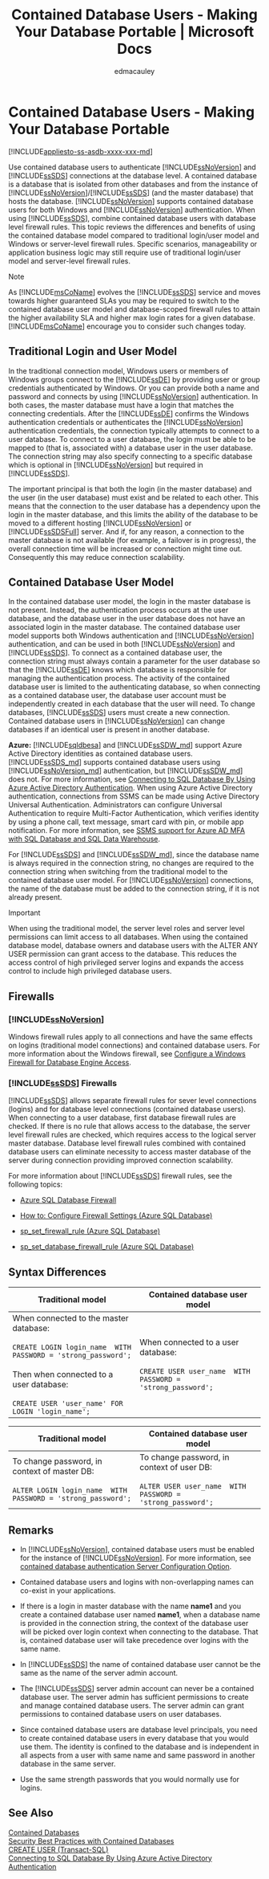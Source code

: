 ﻿---
title: "Contained Database Users - Making Your Database Portable | Microsoft Docs"
ms.custom: ""
ms.date: "03/05/2018"
ms.prod: sql
ms.prod_service: "database-engine, sql-database, sql-data-warehouse, pdw"
ms.component: "security"
ms.reviewer: ""
ms.suite: "sql"
ms.technology: 
  - "database-engine"
ms.tgt_pltfrm: ""
ms.topic: conceptual
helpviewer_keywords: 
  - "contained database, users"
  - "user [SQL Server], about contained database users"
ms.assetid: e57519bb-e7f4-459b-ba2f-fd42865ca91d
caps.latest.revision: 33
author: "edmacauley"
ms.author: "edmaca"
manager: craigg
monikerRange: "= azuresqldb-current || >= sql-server-2016 || = sqlallproducts-allversions"
---
# Contained Database Users - Making Your Database Portable
[!INCLUDE[appliesto-ss-asdb-xxxx-xxx-md](../../includes/appliesto-ss-asdb-xxxx-xxx-md.md)]

  Use contained database users to authenticate [!INCLUDE[ssNoVersion](../../includes/ssnoversion-md.md)] and [!INCLUDE[ssSDS](../../includes/sssds-md.md)] connections at the database level. A contained database is a database that is isolated from other databases and from the instance of [!INCLUDE[ssNoVersion](../../includes/ssnoversion-md.md)]/[!INCLUDE[ssSDS](../../includes/sssds-md.md)] (and the master database) that hosts the database. [!INCLUDE[ssNoVersion](../../includes/ssnoversion-md.md)] supports contained database users for both Windows and [!INCLUDE[ssNoVersion](../../includes/ssnoversion-md.md)] authentication. When using [!INCLUDE[ssSDS](../../includes/sssds-md.md)], combine contained database users with database level firewall rules. This topic reviews the differences and benefits of using the contained database model compared to traditional login/user model and Windows or server-level firewall rules. Specific scenarios, manageability or application business logic may still require use of traditional login/user model and server-level firewall rules.  
  
> [!NOTE]  
>  As [!INCLUDE[msCoName](../../includes/msconame-md.md)] evolves the [!INCLUDE[ssSDS](../../includes/sssds-md.md)] service and moves towards higher guaranteed SLAs you may be required to switch to the contained database user model and database-scoped firewall rules to attain the higher availability SLA and higher max login rates for a given database. [!INCLUDE[msCoName](../../includes/msconame-md.md)] encourage you to consider such changes today.  
  
## Traditional Login and User Model  
 In the traditional connection model, Windows users or members of Windows groups connect to the [!INCLUDE[ssDE](../../includes/ssde-md.md)] by providing user or group credentials authenticated by Windows. Or you can provide both a name and password and connects by using [!INCLUDE[ssNoVersion](../../includes/ssnoversion-md.md)] authentication. In both cases, the master database must have a login that matches the connecting credentials. After the [!INCLUDE[ssDE](../../includes/ssde-md.md)] confirms the Windows authentication credentials or authenticates the [!INCLUDE[ssNoVersion](../../includes/ssnoversion-md.md)] authentication credentials, the connection typically attempts to connect to a user database. To connect to a user database, the login must be able to be mapped to (that is, associated with) a database user in the user database. The connection string may also specify connecting to a specific database which is optional in [!INCLUDE[ssNoVersion](../../includes/ssnoversion-md.md)] but required in [!INCLUDE[ssSDS](../../includes/sssds-md.md)].  
  
 The important principal is that both the login (in the master database) and the user (in the user database) must exist and be related to each other. This means that the connection to the user database has a dependency upon the login in the master database, and this limits the ability of the database to be moved to a different hosting [!INCLUDE[ssNoVersion](../../includes/ssnoversion-md.md)] or [!INCLUDE[ssSDSFull](../../includes/sssdsfull-md.md)] server. And if, for any reason, a connection to the master database is not available (for example, a failover is in progress), the overall connection time will be increased or connection might time out. Consequently this may reduce connection scalability.  
  
## Contained Database User Model  
 In the contained database user model, the login in the master database is not present. Instead, the authentication process occurs at the user database, and the database user in the user database does not have an associated login in the master database. The contained database user model supports both Windows authentication and [!INCLUDE[ssNoVersion](../../includes/ssnoversion-md.md)] authentication, and can be used in both [!INCLUDE[ssNoVersion](../../includes/ssnoversion-md.md)] and [!INCLUDE[ssSDS](../../includes/sssds-md.md)]. To connect as a contained database user, the connection string must always contain a parameter for the user database so that the [!INCLUDE[ssDE](../../includes/ssde-md.md)] knows which database is responsible for managing the authentication process. The activity of the contained database user is limited to the authenticating database, so when connecting as a contained database user, the database user account must be independently created in each database that the user will need. To change databases, [!INCLUDE[ssSDS](../../includes/sssds-md.md)] users must create a new connection. Contained database users in [!INCLUDE[ssNoVersion](../../includes/ssnoversion-md.md)] can change databases if an identical user is present in another database.  
  
**Azure:** [!INCLUDE[sqldbesa](../../includes/sqldbesa-md.md)] and [!INCLUDE[ssSDW_md](../../includes/sssdw-md.md)] support Azure Active Directory identities as contained database users. [!INCLUDE[ssSDS_md](../../includes/sssds-md.md)] supports contained database users using [!INCLUDE[ssNoVersion_md](../../includes/ssnoversion-md.md)] authentication, but [!INCLUDE[ssSDW_md](../../includes/sssdw-md.md)] does not. For more information, see [Connecting to SQL Database By Using Azure Active Directory Authentication](https://azure.microsoft.com/documentation/articles/sql-database-aad-authentication/). When using Azure Active Directory authentication, connections from SSMS can be made using Active Directory Universal Authentication.  Administrators can configure Universal Authentication to require Multi-Factor Authentication, which verifies identity by using a phone call, text message, smart card with pin, or mobile app notification. For more information, see [SSMS support for Azure AD MFA with SQL Database and SQL Data Warehouse](https://azure.microsoft.com/documentation/articles/sql-database-ssms-mfa-authentication/).  
  
 For [!INCLUDE[ssSDS](../../includes/sssds-md.md)] and [!INCLUDE[ssSDW_md](../../includes/sssdw-md.md)], since the database name is always required in the connection string, no changes are required to the connection string when switching from the traditional model to the contained database user model. For [!INCLUDE[ssNoVersion](../../includes/ssnoversion-md.md)] connections, the name of the database must be added to the connection string, if it is not already present.  
  
> [!IMPORTANT]  
>  When using the traditional model, the server level roles and server level permissions can limit access to all databases. When using the contained database model, database owners and database users with the ALTER ANY USER permission can grant access to the database. This reduces the access control of high privileged server logins and expands the access control to include high privileged database users.  
  
## Firewalls  
  
### [!INCLUDE[ssNoVersion](../../includes/ssnoversion-md.md)]  
 Windows firewall rules apply to all connections and have the same effects on logins (traditional model connections) and contained database users. For more information about the Windows firewall, see [Configure a Windows Firewall for Database Engine Access](../../database-engine/configure-windows/configure-a-windows-firewall-for-database-engine-access.md).  
  
### [!INCLUDE[ssSDS](../../includes/sssds-md.md)] Firewalls  
 [!INCLUDE[ssSDS](../../includes/sssds-md.md)] allows separate firewall rules for sever level connections (logins) and for database level connections (contained database users). When connecting to a user database, first database firewall rules are checked. If there is no rule that allows access to the database, the server level firewall rules are checked, which requires access to the logical server master database. Database level firewall rules combined with contained database users can eliminate necessity to access master database of the server during connection providing improved connection scalability.  
  
 For more information about [!INCLUDE[ssSDS](../../includes/sssds-md.md)] firewall rules, see the following topics:  
  
-   [Azure SQL Database Firewall](http://msdn.microsoft.com/library/azure/ee621782.aspx)  
  
-   [How to: Configure Firewall Settings (Azure SQL Database)](http://msdn.microsoft.com/library/azure/jj553530.aspx)  
  
-   [sp_set_firewall_rule &#40;Azure SQL Database&#41;](../../relational-databases/system-stored-procedures/sp-set-firewall-rule-azure-sql-database.md)  
  
-   [sp_set_database_firewall_rule &#40;Azure SQL Database&#41;](../../relational-databases/system-stored-procedures/sp-set-database-firewall-rule-azure-sql-database.md)  
  
## Syntax Differences  
  
|Traditional model|Contained database user model|  
|-----------------------|-----------------------------------|  
|When connected to the master database:<br /><br /> `CREATE LOGIN login_name  WITH PASSWORD = 'strong_password';`<br /><br /> Then when connected to a user database:<br /><br /> `CREATE USER 'user_name' FOR LOGIN 'login_name';`|When connected to a user database:<br /><br /> `CREATE USER user_name  WITH PASSWORD = 'strong_password';`|  
  
|Traditional model|Contained database user model|  
|-----------------------|-----------------------------------|  
|To change password, in context of master DB:<br /><br /> `ALTER LOGIN login_name  WITH PASSWORD = 'strong_password';`|To change password, in context of user DB:<br /><br /> `ALTER USER user_name  WITH PASSWORD = 'strong_password';`|  
  
## Remarks  
  
-   In [!INCLUDE[ssNoVersion](../../includes/ssnoversion-md.md)], contained database users must be enabled for the instance of [!INCLUDE[ssNoVersion](../../includes/ssnoversion-md.md)]. For more information, see [contained database authentication Server Configuration Option](../../database-engine/configure-windows/contained-database-authentication-server-configuration-option.md).  
  
-   Contained database users and logins with non-overlapping names can co-exist in your applications.  
  
-   If there is a login in master database with the name **name1** and you create a contained database user named **name1**, when a database name is provided in the connection string, the context of the database user will be picked over login context when connecting to the database. That is, contained database user will take precedence over logins with the same name.  
  
-   In [!INCLUDE[ssSDS](../../includes/sssds-md.md)] the name of contained database user cannot be the same as the name of the server admin account.  
  
-   The [!INCLUDE[ssSDS](../../includes/sssds-md.md)] server admin account can never be a contained database user. The server admin has sufficient permissions to create and manage contained database users. The server admin can grant permissions to contained database users on user databases.  
  
-   Since contained database users are database level principals, you need to create contained database users in every database that you would use them. The identity is confined to the database and is independent in all aspects from a user with same name and same password in another database in the same server.  
  
-   Use the same strength passwords that you would normally use for logins.  
  
## See Also  
 [Contained Databases](../../relational-databases/databases/contained-databases.md)   
 [Security Best Practices with Contained Databases](../../relational-databases/databases/security-best-practices-with-contained-databases.md)   
 [CREATE USER &#40;Transact-SQL&#41;](../../t-sql/statements/create-user-transact-sql.md)   
 [Connecting to SQL Database By Using Azure Active Directory Authentication](https://azure.microsoft.com/documentation/articles/sql-database-aad-authentication/)  
  
  
